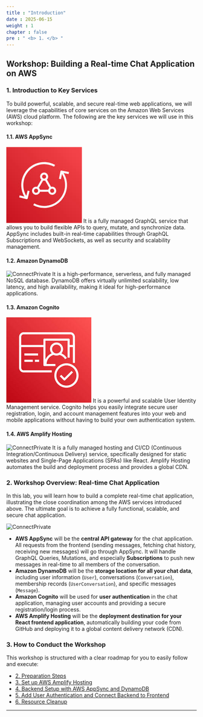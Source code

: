 ```yaml
---
title : "Introduction"
date : 2025-06-15
weight : 1 
chapter : false
pre : " <b> 1. </b> "
---
```


## Workshop: Building a Real-time Chat Application on AWS

### **1. Introduction to Key Services**

To build powerful, scalable, and secure real-time web applications, we will leverage the capabilities of core services on the Amazon Web Services (AWS) cloud platform. The following are the key services we will use in this workshop:

#### **1.1. AWS AppSync**
![ConnectPrivate](/static/images/AWSAppSync.png) 
It is a fully managed GraphQL service that allows you to build flexible APIs to query, mutate, and synchronize data. AppSync includes built-in real-time capabilities through GraphQL Subscriptions and WebSockets, as well as security and scalability management.

#### **1.2. Amazon DynamoDB**
![ConnectPrivate](/images/DynamoDB.png) 
It is a high-performance, serverless, and fully managed NoSQL database. DynamoDB offers virtually unlimited scalability, low latency, and high availability, making it ideal for high-performance applications.

#### **1.3. Amazon Cognito**
![ConnectPrivate](/static/images/Cognito.png) 
It is a powerful and scalable User Identity Management service. Cognito helps you easily integrate secure user registration, login, and account management features into your web and mobile applications without having to build your own authentication system.

#### **1.4. AWS Amplify Hosting**
![ConnectPrivate](/images/Amplify.png) 
It is a fully managed hosting and CI/CD (Continuous Integration/Continuous Delivery) service, specifically designed for static websites and Single-Page Applications (SPAs) like React. Amplify Hosting automates the build and deployment process and provides a global CDN.

### **2. Workshop Overview: Real-time Chat Application**

In this lab, you will learn how to build a complete real-time chat application, illustrating the close coordination among the AWS services introduced above. The ultimate goal is to achieve a fully functional, scalable, and secure chat application.

![ConnectPrivate](/images/tgt.png) 

* **AWS AppSync** will be the **central API gateway** for the chat application. All requests from the frontend (sending messages, fetching chat history, receiving new messages) will go through AppSync. It will handle GraphQL Queries, Mutations, and especially **Subscriptions** to push new messages in real-time to all members of the conversation.
* **Amazon DynamoDB** will be the **storage location for all your chat data**, including user information (`User`), conversations (`Conversation`), membership records (`UserConversation`), and specific messages (`Message`).
* **Amazon Cognito** will be used for **user authentication** in the chat application, managing user accounts and providing a secure registration/login process.
* **AWS Amplify Hosting** will be the **deployment destination for your React frontend application**, automatically building your code from GitHub and deploying it to a global content delivery network (CDN).

### **3. How to Conduct the Workshop**

This workshop is structured with a clear roadmap for you to easily follow and execute:

* [2. Preparation Steps](./2-Prerequiste/)
* [3. Set up AWS Amplify Hosting](./3-AmplifyHosting/)
* [4. Backend Setup with AWS AppSync and DynamoDB](./4-backend/)
* [5. Add User Authentication and Connect Backend to Frontend](./5-Authentication/)
* [6. Resource Cleanup](./6-cleanup/)

---